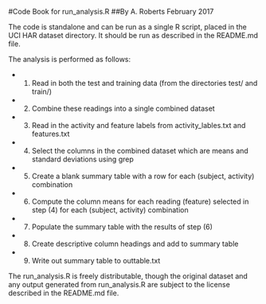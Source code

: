 #Code Book for run_analysis.R
##By A. Roberts February 2017

The code is standalone and can be run as a single R script, placed in the UCI HAR dataset directory. It should be run as described in the README.md file.

The analysis is performed as follows:

  - 1) Read in both the test and training data (from the directories test/ and train/)
  - 2) Combine these readings into a single combined dataset
  - 3) Read in the activity and feature labels from activity_lables.txt and features.txt
  - 4) Select the columns in the combined dataset which are means and standard deviations using grep
  - 5) Create a blank summary table with a row for each (subject, activity) combination
  - 6) Compute the column means for each reading (feature) selected in step (4) for each (subject, activity) combination
  - 7) Populate the summary table with the results of step (6)
  - 8) Create descriptive column headings and add to summary table
  - 9) Write out summary table to outtable.txt

The run_analysis.R is freely distributable, though the original dataset and any output generated from run_analysis.R are subject to the license described in the README.md file.
